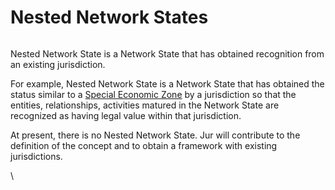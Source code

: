 # Nested Network States

<figure><img src="https://lh6.googleusercontent.com/jTdJINi08i6_h7_9JBHWVxmdNiyKQOtdGQ9dEXdQpLZTqu9UZMmIo25spUCTa27bXUlUSSBer1ul9FpFqV77MI3RaUcdD3b023-h5IgQFwhJsk5nKiMB2DNK8PkTBWnnVHbER8t6rBAE3Y868JacTA4G0MZJPHgKsalisloGZMgsWac8I4KqXbN_N19DNw" alt=""><figcaption></figcaption></figure>

Nested Network State is a Network State that has obtained recognition from an existing jurisdiction.

For example, Nested Network State is a Network State that has obtained the status similar to a [Special Economic Zone](https://en.wikipedia.org/wiki/Special\_economic\_zone) by a jurisdiction so that the entities, relationships, activities matured in the Network State are recognized as having legal value within that jurisdiction.

At present, there is no Nested Network State. Jur will contribute to the definition of the concept and to obtain a framework with existing jurisdictions.

\
